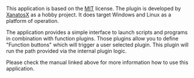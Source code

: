 This application is based on the [MIT](https://github.com/XanatosX/ModularToolManager/blob/main/LICENSE) license.
The plugin is developed by [XanatosX](https://github.com/XanatosX) as a hobby project. It does target Windows and Linux as a platform of operation.

The application provides a simple interface to launch scripts and programs in combination with function plugins.
Those plugins allow you to define "Function buttons" which will trigger a user selected plugin.
This plugin will run the path provided via the internal plugin logic.

Please check the manual linked above for more information how to use this application.